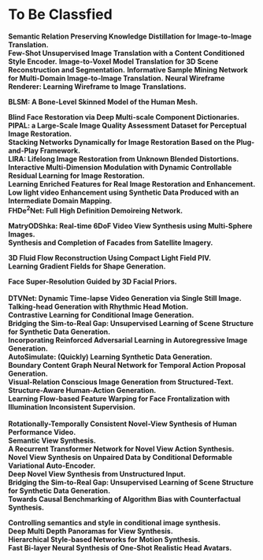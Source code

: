 # To Be Classfied

**Semantic Relation Preserving Knowledge Distillation for Image-to-Image Translation.**<br>
**Few-Shot Unsupervised Image Translation with a Content Conditioned Style Encoder.**
**Image-to-Voxel Model Translation for 3D Scene Reconstruction and Segmentation.**
**Informative Sample Mining Network for Multi-Domain Image-to-Image Translation.**
**Neural Wireframe Renderer: Learning Wireframe to Image Translations.**

**BLSM: A Bone-Level Skinned Model of the Human Mesh.**<br> 

**Blind Face Restoration via Deep Multi-scale Component Dictionaries.**<br> 
**PIPAL: a Large-Scale Image Quality Assessment Dataset for Perceptual Image Restoration.**<br> 
**Stacking Networks Dynamically for Image Restoration Based on the Plug-and-Play Framework.**<br>
**LIRA: Lifelong Image Restoration from Unknown Blended Distortions.**<br> 
**Interactive Multi-Dimension Modulation with Dynamic Controllable Residual Learning for Image Restoration.**<br> 
**Learning Enriched Features for Real Image Restoration and Enhancement.**<br> 
**Low light video Enhancement using Synthetic Data Produced with an Intermediate Domain Mapping.**<br>
**FHDe$^2$Net: Full High Definition Demoireing Network.**<br>

**MatryODShka: Real-time 6DoF Video View Synthesis using Multi-Sphere Images.**<br> 
**Synthesis and Completion of Facades from Satellite Imagery.**<br> 

**3D Fluid Flow Reconstruction Using Compact Light Field PIV.**<br>
**Learning Gradient Fields for Shape Generation.**<br>

**Face Super-Resolution Guided by 3D Facial Priors.**<br>  
**DTVNet: Dynamic Time-lapse Video Generation via Single Still Image.**<br>
**Talking-head Generation with Rhythmic Head Motion.**<br>
**Contrastive Learning for Conditional Image Generation.**<br>
**Bridging the Sim-to-Real Gap: Unsupervised Learning of Scene Structure for Synthetic Data Generation.**<br>
**Incorporating Reinforced Adversarial Learning in Autoregressive Image Generation.**<br>
**AutoSimulate: (Quickly) Learning Synthetic Data Generation.**<br>
**Boundary Content Graph Neural Network for Temporal Action Proposal Generation.**<br>
**Visual-Relation Conscious Image Generation from Structured-Text.**<br>
**Structure-Aware Human-Action Generation.**<br>
**Learning Flow-based Feature Warping for Face Frontalization with Illumination Inconsistent Supervision.**<br>  
**Rotationally-Temporally Consistent Novel-View Synthesis of Human Performance Video.**<br> 
**Semantic View Synthesis.**<br> 
**A Recurrent Transformer Network for Novel View Action Synthesis.**<br> 
**Novel View Synthesis on Unpaired Data by Conditional Deformable Variational Auto-Encoder.**<br> 
**Deep Novel View Synthesis from Unstructured Input.**<br>
**Bridging the Sim-to-Real Gap: Unsupervised Learning of Scene Structure for Synthetic Data Generation.**<br>
**Towards Causal Benchmarking of Algorithm Bias with Counterfactual Synthesis.**<br> 

**Controlling semantics and style in conditional image synthesis.**<br> 
**Deep Multi Depth Panoramas for View Synthesis.**<br>
**Hierarchical Style-based Networks for Motion Synthesis.**<br> 
**Fast Bi-layer Neural Synthesis of One-Shot Realistic Head Avatars.**<br> 
